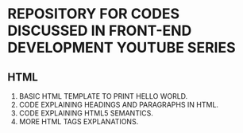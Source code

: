 # REPOSITORY FOR CODES DISCUSSED IN FRONT-END DEVELOPMENT YOUTUBE SERIES

## HTML

1. BASIC HTML TEMPLATE TO PRINT HELLO WORLD.
2. CODE EXPLAINING HEADINGS AND PARAGRAPHS IN HTML.
3. CODE EXPLAINING HTML5 SEMANTICS.
4. MORE HTML TAGS EXPLANATIONS.
